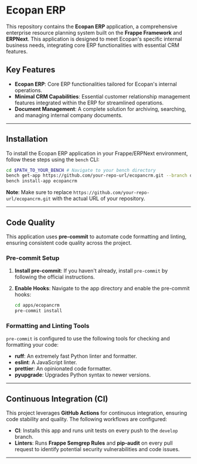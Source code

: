 # Ecopan ERP

This repository contains the **Ecopan ERP** application, a comprehensive enterprise resource planning system built on the **Frappe Framework** and **ERPNext**. This application is designed to meet Ecopan's specific internal business needs, integrating core ERP functionalities with essential CRM features.

## Key Features

  * **Ecopan ERP**: Core ERP functionalities tailored for Ecopan's internal operations.
  * **Minimal CRM Capabilities**: Essential customer relationship management features integrated within the ERP for streamlined operations.
  * **Document Management**: A complete solution for archiving, searching, and managing internal company documents.

-----

## Installation

To install the Ecopan ERP application in your Frappe/ERPNext environment, follow these steps using the `bench` CLI:

```bash
cd $PATH_TO_YOUR_BENCH # Navigate to your bench directory
bench get-app https://github.com/your-repo-url/ecopancrm.git --branch develop # Replace with the actual URL of your repository
bench install-app ecopancrm
```

**Note**: Make sure to replace `https://github.com/your-repo-url/ecopancrm.git` with the actual URL of your repository.

-----

## Code Quality

This application uses **pre-commit** to automate code formatting and linting, ensuring consistent code quality across the project.

### Pre-commit Setup

1.  **Install pre-commit**: If you haven't already, install `pre-commit` by following the official instructions.

2.  **Enable Hooks**: Navigate to the app directory and enable the pre-commit hooks:

    ```bash
    cd apps/ecopancrm
    pre-commit install
    ```

### Formatting and Linting Tools

`pre-commit` is configured to use the following tools for checking and formatting your code:

  * **ruff**: An extremely fast Python linter and formatter.
  * **eslint**: A JavaScript linter.
  * **prettier**: An opinionated code formatter.
  * **pyupgrade**: Upgrades Python syntax to newer versions.

-----

## Continuous Integration (CI)

This project leverages **GitHub Actions** for continuous integration, ensuring code stability and quality. The following workflows are configured:

  * **CI**: Installs this app and runs unit tests on every push to the `develop` branch.
  * **Linters**: Runs **Frappe Semgrep Rules** and **pip-audit** on every pull request to identify potential security vulnerabilities and code issues.

-----
